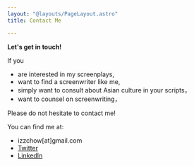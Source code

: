 ```yaml
---
layout: "@layouts/PageLayout.astro"
title: Contact Me

---
```

**Let's get in touch!**

If you

* are interested in my screenplays,
* want to find a screenwriter like me,
* simply want to consult about Asian culture in your scripts，
* want to counsel on screenwriting，

Please do not hesitate to contact me!

You can find me at:

* izzchow\[at\]gmail.com
* [Twitter](https://twitter.com/abigjojo "Twitter")
* [LinkedIn](https://www.linkedin.cn/incareer/in/zhou-zhou-64821291 "LinkedIn")